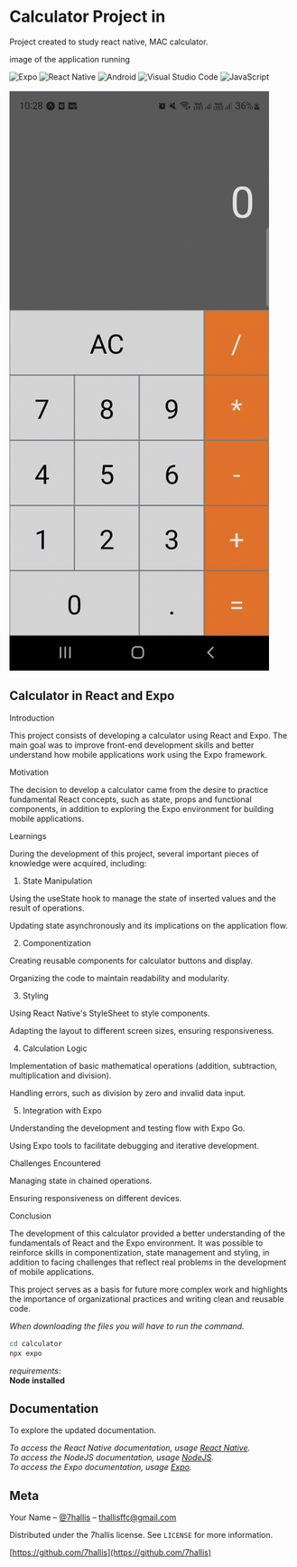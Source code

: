 <h1> Calculator Project in </h1>
<p> Project created to study react native, MAC calculator. </p>

image of the application running <br>

![Expo](https://img.shields.io/badge/expo-1C1E24?style=for-the-badge&logo=expo&logoColor=#D04A37)
![React Native](https://img.shields.io/badge/react_native-%2320232a.svg?style=for-the-badge&logo=react&logoColor=%2361DAFB)
![Android](https://img.shields.io/badge/Android-3DDC84?style=for-the-badge&logo=android&logoColor=white)
![Visual Studio Code](https://img.shields.io/badge/Visual%20Studio%20Code-0078d7.svg?style=for-the-badge&logo=visual-studio-code&logoColor=white)
![JavaScript](https://img.shields.io/badge/javascript-%23323330.svg?style=for-the-badge&logo=javascript&logoColor=%23F7DF1E) 
<br><br>
![caculator](calculator.gif)



## Calculator in React and Expo

Introduction

This project consists of developing a calculator using React and Expo. The main goal was to improve front-end development skills and better understand how mobile applications work using the Expo framework.

Motivation

The decision to develop a calculator came from the desire to practice fundamental React concepts, such as state, props and functional components, in addition to exploring the Expo environment for building mobile applications.

Learnings

During the development of this project, several important pieces of knowledge were acquired, including:

1. State Manipulation

Using the useState hook to manage the state of inserted values ​​and the result of operations.

Updating state asynchronously and its implications on the application flow.

2. Componentization

Creating reusable components for calculator buttons and display.

Organizing the code to maintain readability and modularity.

3. Styling

Using React Native's StyleSheet to style components.

Adapting the layout to different screen sizes, ensuring responsiveness.

4. Calculation Logic

Implementation of basic mathematical operations (addition, subtraction, multiplication and division).

Handling errors, such as division by zero and invalid data input.

5. Integration with Expo

Understanding the development and testing flow with Expo Go.

Using Expo tools to facilitate debugging and iterative development.

Challenges Encountered

Managing state in chained operations.

Ensuring responsiveness on different devices.

Conclusion

The development of this calculator provided a better understanding of the fundamentals of React and the Expo environment. It was possible to reinforce skills in componentization, state management and styling, in addition to facing challenges that reflect real problems in the development of mobile applications.

This project serves as a basis for future more complex work and highlights the importance of organizational practices and writing clean and reusable code.



_When downloading the files you will have to run the command._

```sh
cd calculator
npx expo
```
_requirements:_ <br>
**Node installed**




## Documentation

To explore the updated documentation.

_To access the React Native documentation, usage [React Native](https://reactnative.dev/docs/environment-setup)._ <br>
_To access the NodeJS documentation, usage [NodeJS](https://nodejs.org/pt)._ <br>
_To access the Expo documentation, usage [Expo](https://expo.dev)._

## Meta

Your Name – [@7hallis](https://x.com/7hallis) – thallisffc@gmail.com

Distributed under the 7hallis license. See `LICENSE` for more information.

[https://github.com/7hallis](https://github.com/7hallis)
